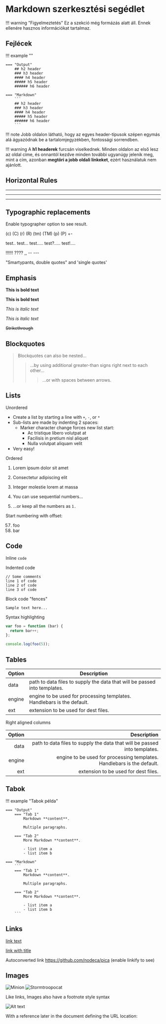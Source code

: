 # Markdown szerkesztési segédlet

!!! warning "Figyelmeztetés"
    Ez a szekció még formázás alatt áll. Ennek ellenére hasznos információkat tartalmaz.

## Fejlécek

!!! example ""

    === "Output"
        ## h2 header
        ### h3 header
        #### h4 header
        ##### h5 header
        ###### h6 header

    === "Markdown"
        ```
        ## h2 header
        ### h3 header
        #### h4 header
        ##### h5 header
        ###### h6 header
        ```

!!! note
    Jobb oldalon látható, hogy az egyes header-típusok szépen egymás alá ágyazódnak be a tartalomjegyzékben, fontossági sorrendben.

!!! warning
    A **h1 headerek** furcsán viselkednek. Minden oldalon az első lesz az oldal címe, és onnantól kezdve minden további ugyanúgy jelenik meg, mint a cím, azonban **megtöri a jobb oldali linkeket**, ezért használatuk nem ajánlott.


## Horizontal Rules

___

---

***


## Typographic replacements

Enable typographer option to see result.

(c) (C) (r) (R) (tm) (TM) (p) (P) +-

test.. test... test..... test?..... test!....

!!!!!! ???? ,,  -- ---

"Smartypants, double quotes" and 'single quotes'


## Emphasis

**This is bold text**

__This is bold text__

*This is italic text*

_This is italic text_

~~Strikethrough~~

## Blockquotes


> Blockquotes can also be nested...
>> ...by using additional greater-than signs right next to each other...
> > > ...or with spaces between arrows.


## Lists

Unordered

+ Create a list by starting a line with `+`, `-`, or `*`
+ Sub-lists are made by indenting 2 spaces:
  - Marker character change forces new list start:
    * Ac tristique libero volutpat at
    + Facilisis in pretium nisl aliquet
    - Nulla volutpat aliquam velit
+ Very easy!

Ordered

1. Lorem ipsum dolor sit amet
2. Consectetur adipiscing elit
3. Integer molestie lorem at massa


1. You can use sequential numbers...
1. ...or keep all the numbers as `1.`

Start numbering with offset:

57. foo
1. bar


## Code

Inline `code`

Indented code

    // Some comments
    line 1 of code
    line 2 of code
    line 3 of code


Block code "fences"

```
Sample text here...
```

Syntax highlighting

``` js
var foo = function (bar) {
  return bar++;
};

console.log(foo(5));
```

## Tables

| Option | Description |
| ------ | ----------- |
| data   | path to data files to supply the data that will be passed into templates. |
| engine | engine to be used for processing templates. Handlebars is the default. |
| ext    | extension to be used for dest files. |

Right aligned columns

| Option | Description |
| ------:| -----------:|
| data   | path to data files to supply the data that will be passed into templates. |
| engine | engine to be used for processing templates. Handlebars is the default. |
| ext    | extension to be used for dest files. |

## Tabok

!!! example "Tabok példa"

    === "Output"
        === "Tab 1"
            Markdown **content**.

            Multiple paragraphs.

        === "Tab 2"
            More Markdown **content**.

            - list item a
            - list item b

    === "Markdown"
        ```
        === "Tab 1"
            Markdown **content**.

            Multiple paragraphs.

        === "Tab 2"
            More Markdown **content**.

            - list item a
            - list item b
        ```


## Links

[link text](http://dev.nodeca.com)

[link with title](http://nodeca.github.io/pica/demo/ "title text!")

Autoconverted link https://github.com/nodeca/pica (enable linkify to see)


## Images

![Minion](https://octodex.github.com/images/minion.png)
![Stormtroopocat](https://octodex.github.com/images/stormtroopocat.jpg "The Stormtroopocat")

Like links, Images also have a footnote style syntax

![Alt text][id]

With a reference later in the document defining the URL location:

[id]: https://octodex.github.com/images/dojocat.jpg  "The Dojocat"


